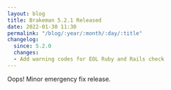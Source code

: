 ```yaml
---
layout: blog
title: Brakeman 5.2.1 Released
date: 2022-01-30 11:30
permalink: "/blog/:year/:month/:day/:title"
changelog:
  since: 5.2.0
  changes:
  - Add warning codes for EOL Ruby and Rails check
---
```



Oops! Minor emergency fix release.

